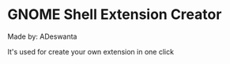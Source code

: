 # GNOME Shell Extension Creator

Made by: ADeswanta

It's used for create your own extension in one click
